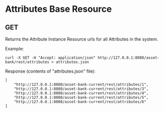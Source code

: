 # Attributes Base Resource
## GET
Returns the Attribute Instance Resource urls for all Attributes in the system.

Example:
```
curl -X GET -H "Accept: application/json" http://127.0.0.1:8080/asset-bank/rest/attributes > attributes.json
```

Response (contents of "attributes.json" file):
```
[
	"http://127.0.0.1:8080/asset-bank-current/rest/attributes/1",
	"http://127.0.0.1:8080/asset-bank-current/rest/attributes/3",
	"http://127.0.0.1:8080/asset-bank-current/rest/attributes/4",
	"http://127.0.0.1:8080/asset-bank-current/rest/attributes/5",
	"http://127.0.0.1:8080/asset-bank-current/rest/attributes/6"
]
```
